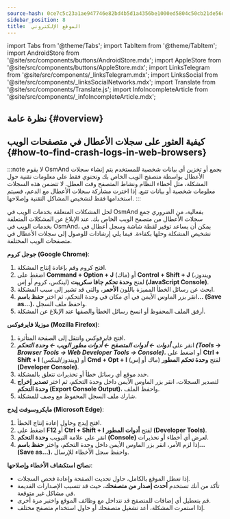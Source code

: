 ```yaml
---
source-hash: 0ce7c5c23a1ae947746e82bd4b5d1a4356be1000ed5804c50cb21de56d29d68d
sidebar_position: 8
title:  الموقع الإلكتروني
---
```

import Tabs from '@theme/Tabs';
import TabItem from '@theme/TabItem';
import AndroidStore from '@site/src/components/buttons/AndroidStore.mdx';
import AppleStore from '@site/src/components/buttons/AppleStore.mdx';
import LinksTelegram from '@site/src/components/_linksTelegram.mdx';
import LinksSocial from '@site/src/components/_linksSocialNetworks.mdx';
import Translate from '@site/src/components/Translate.js';
import InfoIncompleteArticle from '@site/src/components/_infoIncompleteArticle.mdx';



## نظرة عامة {#overview}

## كيفية العثور على سجلات الأعطال في متصفحات الويب {#how-to-find-crash-logs-in-web-browsers}

:::note لا يقوم OsmAnd بجمع أو تخزين أي بيانات شخصية للمستخدم
يتم إنشاء سجلات الأعطال بواسطة متصفح الويب الخاص بك وتحتوي فقط على معلومات تقنية حول المشكلة، مثل أخطاء النظام ونشاط المتصفح وقت العطل. لا تتضمن هذه السجلات معلومات شخصية أو بيانات تتبع.
إذا اخترت مشاركة سجلات الأعطال مع الدعم، فسيتم استخدامها فقط لتشخيص المشاكل التقنية وإصلاحها.
:::

لحل المشكلات المتعلقة بخدمات الويب في OsmAnd بفعالية، من الضروري جمع سجلات الأعطال من متصفح الويب الخاص بك. عند الإبلاغ عن المشكلات المتعلقة بخدمات الويب في OsmAnd، يمكن أن يساعد توفير لقطة شاشة وسجل أعطال في تشخيص المشكلة وحلها بكفاءة. فيما يلي إرشادات للوصول إلى سجلات الأعطال في متصفحات الويب المختلفة.

**جوجل كروم (Google Chrome)**:

1. افتح كروم وقم بإعادة إنتاج المشكلة.
2. اضغط على **Command + Option + J** (ماك) أو **Control + Shift + J** (ويندوز، لينكس، كروم أو إس) لفتح **وحدة تحكم جافا سكريبت (JavaScript Console)**.
3. ابحث عن رسائل الخطأ المميزة باللون **الأحمر**، والتي قد تشير إلى سبب المشكلة.
4. انقر بزر الماوس الأيمن في أي مكان في وحدة التحكم، ثم اختر **حفظ باسم... (Save as...)**، واحفظ ملف السجل.
5. أرفق الملف المحفوظ أو انسخ رسائل الخطأ والصقها عند الإبلاغ عن المشكلة.

**موزيلا فايرفوكس (Mozilla Firefox)**:

1. افتح فايرفوكس وانتقل إلى الصفحة المتأثرة.
2. انقر على ***أدوات ← أدوات المتصفح ← أدوات مطور الويب ← وحدة التحكم (Tools → Browser Tools → Web Developer Tools → Console)***، أو اضغط على **Ctrl + Shift + I** (ويندوز/لينكس) أو **Cmd + Opt + I** (ماك أو إس) لفتح **وحدة تحكم المطور (Developer Console)**.
3. حدد موقع أي رسائل خطأ أو تحذيرات تتعلق بالمشكلة.
4. لتصدير السجلات، انقر بزر الماوس الأيمن داخل وحدة التحكم، ثم اختر **تصدير إخراج وحدة التحكم (Export Console Output)**، واحفظ الملف.
5. شارك ملف السجل المحفوظ مع وصف للمشكلة.

**مايكروسوفت إيدج (Microsoft Edge)**:

1. افتح إيدج وحاول إعادة إنتاج الخطأ.
2. اضغط على **F12** أو **Ctrl + Shift + I** لفتح **أدوات المطور (Developer Tools)**.
3. انقر على علامة التبويب **وحدة التحكم (Console)** لعرض أي أخطاء أو تحذيرات.
4. إذا لزم الأمر، انقر بزر الماوس الأيمن داخل وحدة التحكم، واختر **حفظ باسم... (Save as...)**، واحفظ سجل الأخطاء للإرسال.

**نصائح استكشاف الأخطاء وإصلاحها**:

- إذا تعطل الموقع بالكامل، حاول تحديث الصفحة وإعادة فحص السجلات.
- تأكد من أنك تستخدم **أحدث إصدار من متصفحك**، حيث قد تتسبب الإصدارات القديمة في مشاكل غير متوقعة.
- قم بتعطيل أي إضافات للمتصفح قد تتداخل مع وظائف الموقع واختبر مرة أخرى.
- إذا استمرت المشكلة، أعد تشغيل متصفحك أو حاول استخدام متصفح مختلف.